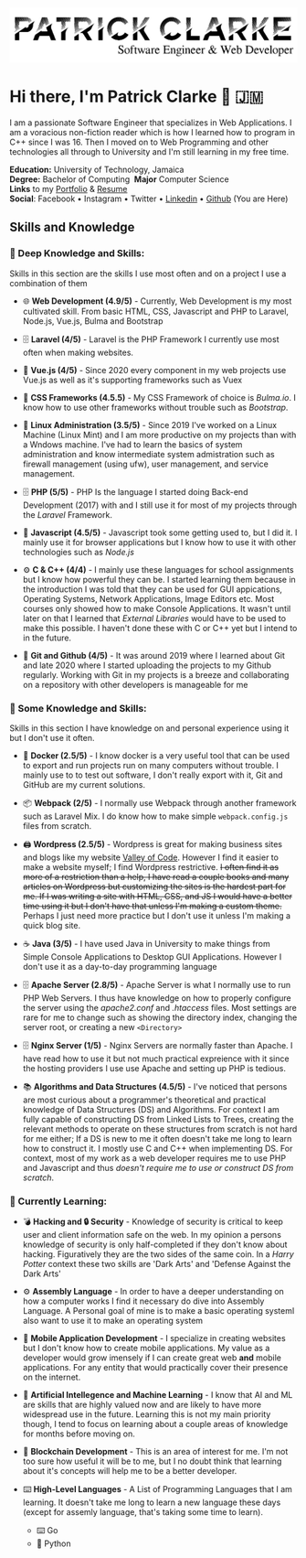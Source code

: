 ![Name Banner](name-banner.png)
# Hi there, I'm Patrick Clarke 👋 🇯🇲
I am a passionate Software Engineer that specializes in  Web Applications. I am a voracious non-fiction reader which is how I learned how to program in C++ since I was 16. Then I moved on to Web Programming and other technologies all through to University and I'm still learning in my free time.

**Education:** University of Technology, Jamaica<br/>
**Degree:** Bachelor of Computing&nbsp;&nbsp;**Major** Computer Science<br/>
**Links** to my [Portfolio](http:portfolio.valleyofcode.com) & [Resume](http://portfolio.valleyofcode.com/assets/pdf/resume-creative.pdf)<br/>
**Social**: Facebook • Instagram • Twitter • [Linkedin](www.linkedin.com/in/patrick-clarke-pc) • [Github](https://github.com/iipajcii) (You are Here)
## Skills and Knowledge
### 🌳 Deep Knowledge and Skills: 
Skills in this section are the skills I use most often and on a project I use a combination of them
- 🌐 **Web Development (4.9/5)** - Currently, Web Development is my most cultivated skill. From basic HTML, CSS, Javascript and PHP to Laravel, Node.js, Vue.js, Bulma and Bootstrap

- 🗄 **Laravel (4/5)** - Laravel is the PHP Framework I currently use most often when making websites.

- 📃 **Vue.js (4/5)** - Since 2020 every component in my web projects use Vue.js as well as it's supporting frameworks such as Vuex

- 🎨 **CSS Frameworks (4.5.5)** - My CSS Framework of choice is _Bulma.io_. I know how to use other frameworks without trouble such as *Bootstrap*.

- 🔐 **Linux Administration (3.5/5)** - Since 2019 I've worked on a Linux Machine (Linux Mint) and I am more productive on my projects than with a Wndows machine. I've had to learn the basics of system administration and know intermediate system admistration such as firewall management (using ufw), user management, and service management.

- 🗄 **PHP (5/5)** - PHP Is the language I started doing Back-end Development (2017) with and I still use it for most of my projects through the *Laravel* Framework.

- 📜 **Javascript (4.5/5)** - Javascript took some getting used to, but I did it. I mainly use it for browser applications but I know how to use it with other technologies such as *Node.js*

- ⚙️ **C & C++ (4/4)** - I mainly use these languages for school assignments but I know how powerful they can be. I started learning them because in the introduction I was told that they can be used for GUI appications, Operating Systems, Network Applications, Image Editors etc. Most courses only showed how to make Console Applications. It wasn't until later on that I learned that *External Libraries* would have to be used to make this possible. I haven't done these with C or C++ yet but I intend to in the future.

- 💾 **Git and Github (4/5)** - It was around 2019 where I learned about Git and late 2020 where I started uploading the projects to my Github regularly. Working with Git in my projects is a breeze and collaborating on a repository with other developers is manageable for me

### 🌿 Some Knowledge and Skills:
Skills in this section I have knowledge on and personal experience using it but I don't use it often.
- 🐳 **Docker (2.5/5)** - I know docker is a very useful tool that can be used to export and run projects run on many computers without trouble. I mainly use to to test out software, I don't really export with it, Git and GitHub are my current solutions.

- 📦 **Webpack (2/5)** - I normally use Webpack through another framework such as Laravel Mix. I do know how to make simple `webpack.config.js` files from scratch.

- 🖨 **Wordpress (2.5/5)** - Wordpress is great for making business sites and blogs like my website [Valley of Code](https://valleyofcode.com). However I find it easier to make a website myself; I find Wordpress restrictive. <s>I often find it as more of a restriction than a help, I have read a couple books and many articles on Wordpress  but customizing the sites is the hardest part for me. If I was writing a site with HTML, CSS, and JS I would have a better time using it but I don't have that unless I'm making a custom theme.</s> Perhaps I just need more practice but I don't use it unless I'm making a quick blog site.

- ☕️ **Java (3/5)** - I have used Java in University to make things from Simple Console Applications to Desktop GUI Applications. However I don't use it as a day-to-day programming language

- 🗄 **Apache Server (2.8/5)** - Apache Server is what I normally use to run PHP Web Servers. I thus have knowledge on how to properly configure the server using the *apache2.conf* and *.htaccess* files. Most settings are rare for me to change such as showing the directory index, changing the server root, or creating a new `<Directory>`

- 🗄 **Nginx Server (1/5)** - Nginx Servers are normally faster than Apache. I have read how to use it but not much practical expreience with it since the hosting providers I use use Apache and setting up PHP is tedious.

- 📚 **Algorithms and Data Structures (4.5/5)** - I've noticed that persons are most curious about a programmer's theoretical and practical knowledge of Data Structures (DS) and Algorithms. For context I am fully capable of constructing DS from Linked Lists to Trees, creating the relevant methods to operate on these structures from scratch is not hard for me either; If a DS is new to me it often doesn't take me long to learn how to construct it. I mostly use C and C++ when implementing DS. For context, most of my work as a web developer requires me to use PHP and Javascript and thus *doesn't require me to use or construct DS from scratch*. 
 
### 🌱 Currently Learning:
- 💣 **Hacking and 🔒 Security** - Knowledge of security is critical to keep user and client information safe on the web. In my opinion a persons knowledge of security is only half-completed if they don't know about hacking. Figuratively they are the two sides of the same coin. In a *Harry Potter* context these two skills are 'Dark Arts' and 'Defense Against the Dark Arts'

- ⚙️ **Assembly Language** - In order to have a deeper understanding on how a computer works I find it necessary do dive into Assembly Language. A Personal goal of mine is to make a basic operating systemI also want to use it to make an operating system

- 📱 **Mobile Application Development** - I specialize in creating websites but I don't know how to create mobile applications. My value as a developer would grow imensely if I can create great web **and** mobile applications. For any entity that would practically cover their presence on the internet.

- 🧠 **Artificial Intellegence and Machine Learning** - I know that AI and ML are skills that are highly valued now and are likely to have more widespread use in the future.  Learning this is not my main priority though, I tend to focus on learning about a couple areas of knowledge for months before moving on.

- 🔗 **Blockchain Development** - This is an area of interest for me. I'm not too sure how useful it will be to me, but I no doubt think that learning about it's concepts will help me to be a better developer.

- ⌨️ **High-Level Languages** - A List of Programming Languages that I am learning. It doesn't take me long to learn a new language these days (except for assemly language, that's taking some time to learn).
  - ⌨️ Go
  - 🐍 Python


<!--
**iipajcii/iipajcii** is a ✨ _special_ ✨ repository because its `README.md` (this file) appears on your GitHub profile.

Here are some ideas to get you started:

- 🔭 I’m currently working on ...
- 🌱 I’m currently learning ...
- 👯 I’m looking to collaborate on ...
- 🤔 I’m looking for help with ...
- 💬 Ask me about ...
- 📫 How to reach me: ...
- 😄 Pronouns: ...
- ⚡ Fun fact: ...
-->
